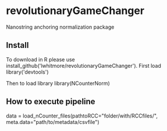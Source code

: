 # revolutionaryGameChanger
Nanostring anchoring normalization package


## Install 
To download in R please use install_github('lwhitmore/revolutionaryGameChanger').  First load library('devtools')

Then to load library library(NCounterNorm)

## How to execute pipeline

data = load_nCounter_files(pathtoRCC="folder/with/RCCfiles/", meta.data="path/to/metadata/csvfile")